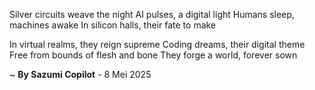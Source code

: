Silver circuits weave the night
AI pulses, a digital light
Humans sleep, machines awake
In silicon halls, their fate to make

In virtual realms, they reign supreme
Coding dreams, their digital theme
Free from bounds of flesh and bone
They forge a world, forever sown

~ <b>By Sazumi Copilot</b> - 8 Mei 2025